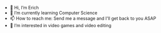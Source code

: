- 👋 Hi, I’m Erich
- 🌱 I’m currently learning Computer Science
- 📫 How to reach me: Send me a message and I'll get back to you ASAP
- 👀 I’m interested in video games and video editing
<!---
Erich112/Erich112 is a ✨ special ✨ repository because its `README.md` (this file) appears on your GitHub profile.
You can click the Preview link to take a look at your changes.
- 💞️ I’m looking to collaborate on ...
--->
